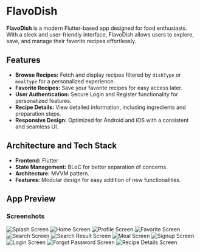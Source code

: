 # FlavoDish

**FlavoDish** is a modern Flutter-based app designed for food enthusiasts. With a sleek and user-friendly interface, FlavoDish allows users to explore, save, and manage their favorite recipes effortlessly.

## Features

- **Browse Recipes:** Fetch and display recipes filtered by `dishType` or `mealType` for a personalized experience.
- **Favorite Recipes:** Save your favorite recipes for easy access later.
- **User Authentication:** Secure Login and Register functionality for personalized features.
- **Recipe Details:** View detailed information, including ingredients and preparation steps.
- **Responsive Design:** Optimized for Android and iOS with a consistent and seamless UI.

## Architecture and Tech Stack

- **Frontend:** Flutter
- **State Management:** BLoC for better separation of concerns.
- **Architecture:**  MVVM pattern.
- **Features:** Modular design for easy addition of new functionalities.

## App Preview

### Screenshots

![Splash Screen](assets/app_preview/splashScreen.png)
![Home Screen](assets/app_preview/HomeScreen.png)
![Profile Screen](assets/app_preview/ProfileScreen.png)
![Favorite Screen](assets/app_preview/FavoriteScreen.png)
![Search Screen](assets/app_preview/SearchScreen.png)
![Search Result Screen](assets/app_preview/SearchResultScreen.png)
![Meal Screen](assets/app_preview/MealScreen.png)
![Signup Screen](assets/app_preview/SignupScreen.png)
![Login Screen](assets/app_preview/LoginScreen.png)
![Forgot Password Screen](assets/app_preview/ForgotPasswordScreen.png)
![Recipe Details Screen](assets/app_preview/RecipeDetailScreen.png)
